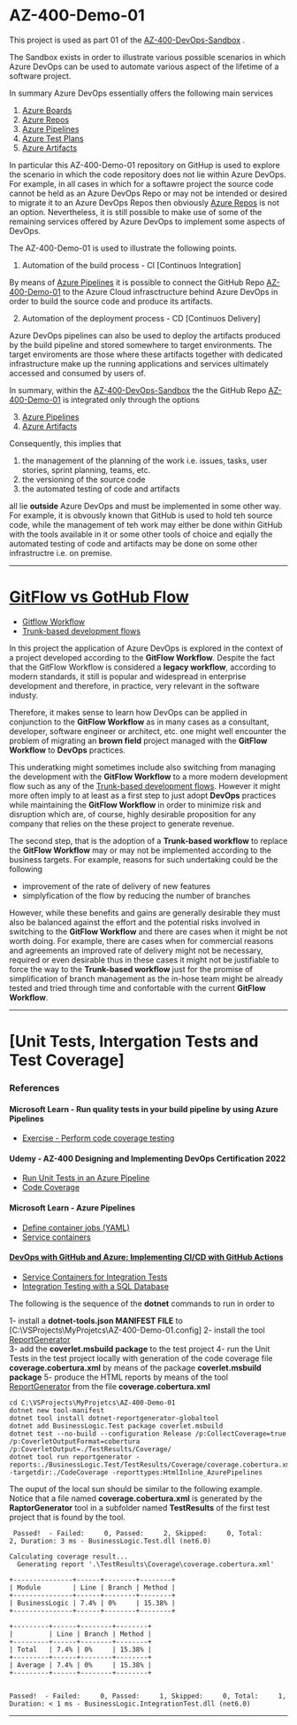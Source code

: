 # AZ-400-Demo-01

This project is used as part 01 of the [AZ-400-DevOps-Sandbox](https://newthinkingtechnologies.visualstudio.com/AZ-400-Azure-DevOps-Sandbox)  .

The Sandbox exists in order to illustrate various possible scenarios in which Azure DevOps can be used to automate various aspect of the lifetime 
of a software project. 

In summary Azure DevOps essentially offers the following main services 

1. [Azure Boards](https://azure.microsoft.com/en-us/products/devops/boards)  
2. [Azure Repos](https://azure.microsoft.com/en-us/products/devops/repos)  
3. [Azure Pipelines](https://azure.microsoft.com/en-us/products/devops/pipelines)  
4. [Azure Test Plans](https://azure.microsoft.com/en-us/products/devops/test-plans/)  
5. [Azure Artifacts](https://azure.microsoft.com/en-us/products/devops/artifacts)  

In particular this AZ-400-Demo-01 repository on GitHup is used to explore the scenario in which the code repository does not
lie within Azure DevOps. For example, in all cases in which for a softawre project the source code cannot be held as an Azure DevOps Repo or may not be intended or desired to migrate it to an Azure DevOps Repos then obviously [Azure Repos](https://azure.microsoft.com/en-us/products/devops/repos) is not an option. Nevertheless, it is still possible to make use of some of the remaining services offered by Azure DevOps to implement some aspects of DevOps.

The AZ-400-Demo-01 is used to illustrate the following points.

1. Automation of the build process - CI [Continuos Integration]

By means of [Azure Pipelines](https://azure.microsoft.com/en-us/products/devops/pipelines) it is possible to connect the GitHub Repo [AZ-400-Demo-01](https://github.com/D76X/AZ-400-Demo-01) to the Azure Cloud infrasctructure behind Azure DevOps in order to build the source code and produce its artifacts. 

2. Automation of the deployment process - CD [Continuos Delivery]

Azure DevOps pipelines can also be used to deploy the artifacts produced by the build pipeline and stored somewhere to target environments. 
The target enviroments are those where these artifacts together with dedicated infrastructure make up the running applications and services ultimately accessed and consumed by users of.

In summary, within the [AZ-400-DevOps-Sandbox](https://newthinkingtechnologies.visualstudio.com/AZ-400-Azure-DevOps-Sandbox) the the GitHub Repo [AZ-400-Demo-01](https://github.com/D76X/AZ-400-Demo-01) is integrated only through the options 

3. [Azure Pipelines](https://azure.microsoft.com/en-us/products/devops/pipelines)  
5. [Azure Artifacts](https://azure.microsoft.com/en-us/products/devops/artifacts)  

Consequently, this implies that 

1. the management of the planning of the work i.e. issues, tasks, user stories, sprint planning, teams, etc.
2. the versioning of the source code
4. the automated testing of code and artifacts 

all lie **outside** Azure DevOps and must be implemented in some other way. For example, it is obvously known that GitHub is used to hold teh source code, while the management of teh work may either be done within GitHub with the tools available in it or some other tools of choice and eqially the 
automated testing of code and artifacts may be done on some other infrastructre i.e. on premise. 

---

# [GitFlow vs GotHub Flow](https://www.youtube.com/watch?v=gW6dFpTMk8s)  

- [Gitflow Workflow](https://www.atlassian.com/git/tutorials/comparing-workflows/gitflow-workflow)
- [Trunk-based development flows](https://www.atlassian.com/continuous-delivery/continuous-integration/trunk-based-development)

In this project the application of Azure DevOps is explored in the context of a project developed according 
to the **GitFlow Workflow**. Despite the fact that the GitFlow Workflow is considered a **legacy workflow**,
according to modern standards, it still is popular and widespread in enterprise development and therefore,
in practice, very relevant in the software industy.

Therefore, it makes sense to learn how DevOps can be applied in conjunction to the **GitFlow Workflow** as
in many cases as a consultant, developer, software engineer or architect, etc. one might well encounter
the problem of migrating an **brown field** project managed with the **GitFlow Workflow** to **DevOps** practices.

This underatking might sometimes include also switching from managing the development with the **GitFlow Workflow**
to a more modern development flow such as any of the [Trunk-based development flows](https://www.atlassian.com/continuous-delivery/continuous-integration/trunk-based-development). However it might more often imply to at least as a first step to just adopt **DevOps** practices
while maintaining the **GitFlow Workflow** in order to minimize risk and disruption which are, of course, highly 
desirable proposition for any company that relies on the these project to generate revenue. 

The second step, that is the adoption of a **Trunk-based workflow** to replace the **GitFlow Workflow** may or
may not be implemented according to the business targets. For example, reasons for such undertaking could be
the following

- improvement of the rate of delivery of new features
- simplyfication of the flow by reducing the number of branches

However, while these benefits and gains are generally desirable they must also be balanced against the effort and the 
potential risks involved in switching to the **GitFlow Workflow** and there are cases when it might be not worth doing.
For example, there are cases when for commercial reasons and agreements an improved rate of delivery might not be 
necessary, required or even desirable thus in these cases it might not be justifiable to force the way to the 
**Trunk-based workflow** just for the promise of simplification of branch management as the in-hose team might be already
tested and tried through time and confortable with the current **GitFlow Workflow**.
 


---

# [Unit Tests, Intergation Tests and Test Coverage]

### References

#### Microsoft Learn - Run quality tests in your build pipeline by using Azure Pipelines
- [Exercise - Perform code coverage testing](https://learn.microsoft.com/en-us/training/modules/run-quality-tests-build-pipeline/6-perform-code-coverage)  

#### Udemy - AZ-400 Designing and Implementing DevOps Certification 2022

- [Run Unit Tests in an Azure Pipeline](https://www.udemy.com/course/azure100/learn/lecture/33318476#overview)  
- [Code Coverage](https://www.udemy.com/course/azure100/learn/lecture/33318488#overview)  

#### Microsoft Learn - Azure Pipelines
- [Define container jobs (YAML)](https://learn.microsoft.com/en-us/azure/devops/pipelines/process/container-phases?view=azure-devops&ns-enrollment-id=kjqkhm88o2mk1z&viewFallbackFrom=azure-devops%3Fns-enrollment-type%3DCollection)  
- [Service containers](https://learn.microsoft.com/en-us/azure/devops/pipelines/process/service-containers?view=azure-devops&tabs=yaml)  

#### [DevOps with GitHub and Azure: Implementing CI/CD with GitHub Actions](https://app.pluralsight.com/library/courses/devops-github-azure-implementing-cicd-github-actions/table-of-contents)  
- [Service Containers for Integration Tests](https://app.pluralsight.com/course-player?clipId=102ad897-c4ce-436a-8679-e5ba255aa081)  
- [Integration Testing with a SQL Database](https://app.pluralsight.com/course-player?clipId=31e0c3a1-6211-48d8-9552-5be87fb56e43)  

The following is the sequence of the **dotnet** commands to run in order to 

1- install a **dotnet-tools.json MANIFEST FILE** to  [C:\VSProjects\MyProjetcs\AZ-400-Demo-01\.config] 
2- install the tool [ReportGenerator](https://github.com/danielpalme/ReportGenerator)   
3- add the **coverlet.msbuild package** to the test project
4- run the Unit Tests in the test project locally with generation of the code coverage file **coverage.cobertura.xml** by means of the package **coverlet.msbuild package**
5- produce the HTML reports by means of the tool [ReportGenerator](https://github.com/danielpalme/ReportGenerator) from the file **coverage.cobertura.xml**  

```
cd C:\VSProjects\MyProjetcs\AZ-400-Demo-01
dotnet new tool-manifest
dotnet tool install dotnet-reportgenerator-globaltool
dotnet add BusinessLogic.Test package coverlet.msbuild
dotnet test --no-build --configuration Release /p:CollectCoverage=true /p:CoverletOutputFormat=cobertura /p:CoverletOutput=./TestResults/Coverage/
dotnet tool run reportgenerator -reports:./BusinessLogic.Test/TestResults/Coverage/coverage.cobertura.xml -targetdir:./CodeCoverage -reporttypes:HtmlInline_AzurePipelines
```

The ouput of the local sun should be similar to the following example.
Notice that a file named **coverage.cobertura.xml** is generated
by the **RaptorGenerator** tool in a subfolder named **TestResults** of
the first test project that is found by the tool.

```
 Passed!  - Failed:     0, Passed:     2, Skipped:     0, Total:     2, Duration: 3 ms - BusinessLogic.Test.dll (net6.0)

Calculating coverage result...
  Generating report '.\TestResults\Coverage\coverage.cobertura.xml'

+---------------+------+--------+--------+
| Module        | Line | Branch | Method |
+---------------+------+--------+--------+
| BusinessLogic | 7.4% | 0%     | 15.38% |
+---------------+------+--------+--------+

+---------+------+--------+--------+
|         | Line | Branch | Method |
+---------+------+--------+--------+
| Total   | 7.4% | 0%     | 15.38% |
+---------+------+--------+--------+
| Average | 7.4% | 0%     | 15.38% |
+---------+------+--------+--------+


Passed!  - Failed:     0, Passed:     1, Skipped:     0, Total:     1, Duration: < 1 ms - BusinessLogic.IntegrationTest.dll (net6.0)

```

---








